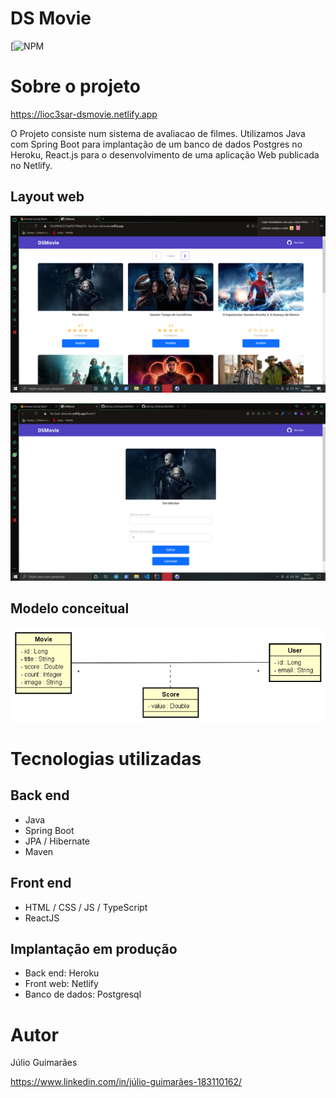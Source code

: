 # DS Movie

[![NPM](https://github.com/lioc3sar/DSMovie/blob/main/LICENSE) 

# Sobre o projeto

https://lioc3sar-dsmovie.netlify.app

O Projeto consiste num sistema de avaliacao de filmes. Utilizamos Java com Spring Boot para implantação de um banco de dados Postgres no Heroku, React.js para o desenvolvimento de uma aplicação Web publicada no Netlify.

## Layout web
![Web 1](https://github.com/lioc3sar/DSMovie/blob/main/images/tela-inicial.png)

![Web 2](https://github.com/lioc3sar/DSMovie/blob/main/images/tela-avaliacao.png)

## Modelo conceitual
![Modelo Conceitual](https://github.com/lioc3sar/DSMovie/blob/main/images/modelo-conceitual.png)

# Tecnologias utilizadas
## Back end
- Java
- Spring Boot
- JPA / Hibernate
- Maven
## Front end
- HTML / CSS / JS / TypeScript
- ReactJS
## Implantação em produção
- Back end: Heroku
- Front web: Netlify
- Banco de dados: Postgresql


# Autor

Júlio Guimarães

https://www.linkedin.com/in/júlio-guimarães-183110162/


